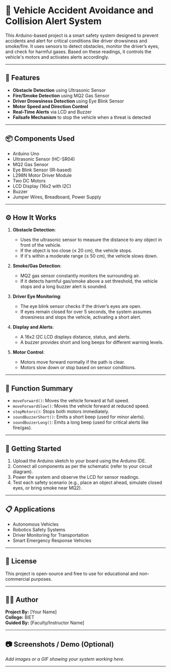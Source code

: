 # 🚗 Vehicle Accident Avoidance and Collision Alert System

This Arduino-based project is a smart safety system designed to prevent accidents and alert for critical conditions like driver drowsiness and smoke/fire. It uses sensors to detect obstacles, monitor the driver’s eyes, and check for harmful gases. Based on these readings, it controls the vehicle's motors and activates alerts accordingly.

---

## 🔧 Features

- **Obstacle Detection** using Ultrasonic Sensor
- **Fire/Smoke Detection** using MQ2 Gas Sensor
- **Driver Drowsiness Detection** using Eye Blink Sensor
- **Motor Speed and Direction Control**
- **Real-Time Alerts** via LCD and Buzzer
- **Failsafe Mechanism** to stop the vehicle when a threat is detected

---

## 📦 Components Used

- Arduino Uno
- Ultrasonic Sensor (HC-SR04)
- MQ2 Gas Sensor
- Eye Blink Sensor (IR-based)
- L298N Motor Driver Module
- Two DC Motors
- LCD Display (16x2 with I2C)
- Buzzer
- Jumper Wires, Breadboard, Power Supply

---

## ⚙️ How It Works

1. **Obstacle Detection**:
   - Uses the ultrasonic sensor to measure the distance to any object in front of the vehicle.
   - If the object is too close (≤ 20 cm), the vehicle stops.
   - If it's within a moderate range (≤ 50 cm), the vehicle slows down.

2. **Smoke/Gas Detection**:
   - MQ2 gas sensor constantly monitors the surrounding air.
   - If it detects harmful gas/smoke above a set threshold, the vehicle stops and a long buzzer alert is sounded.

3. **Driver Eye Monitoring**:
   - The eye blink sensor checks if the driver’s eyes are open.
   - If eyes remain closed for over 5 seconds, the system assumes drowsiness and stops the vehicle, activating a short alert.

4. **Display and Alerts**:
   - A 16x2 I2C LCD displays distance, status, and alerts.
   - A buzzer provides short and long beeps for different warning levels.

5. **Motor Control**:
   - Motors move forward normally if the path is clear.
   - Motors slow down or stop based on sensor conditions.

---

## 🧠 Function Summary

- `moveForward()`: Moves the vehicle forward at full speed.
- `moveForwardSlow()`: Moves the vehicle forward at reduced speed.
- `stopMotors()`: Stops both motors immediately.
- `soundBuzzerShort()`: Emits a short beep (used for minor alerts).
- `soundBuzzerLong()`: Emits a long beep (used for critical alerts like fire/gas).

---

## 🚀 Getting Started

1. Upload the Arduino sketch to your board using the Arduino IDE.
2. Connect all components as per the schematic (refer to your circuit diagram).
3. Power the system and observe the LCD for sensor readings.
4. Test each safety scenario (e.g., place an object ahead, simulate closed eyes, or bring smoke near MQ2).

---

## 📋 Applications

- Autonomous Vehicles
- Robotics Safety Systems
- Driver Monitoring for Transportation
- Smart Emergency Response Vehicles

---

## 📄 License

This project is open-source and free to use for educational and non-commercial purposes.

---

## 🙋‍♂️ Author

**Project By:** [Your Name]  
**College:** BIET  
**Guided By:** [Faculty/Instructor Name]

---

## 📷 Screenshots / Demo (Optional)

*Add images or a GIF showing your system working here.*

---

